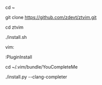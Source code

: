 cd ~

git clone https://github.com/zdevt/ztvim.git

cd ztvim

./install.sh

vim:

:PluginInstall 

cd ~/.vim/bundle/YouCompleteMe

./install.py --clang-completer

